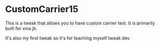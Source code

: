 # CustomCarrier15
This is a tweak that allows you to have custom carrier text. It is primarily built for xina jb.

It's also my first tweak so it's for teaching myself tweak dev.
